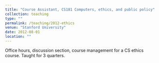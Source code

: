 ```yaml
---
title: "Course Assistant, CS181 Computers, ethics, and public policy"
collection: teaching
type: ""
permalink: /teaching/2012-ethics
venue: "Stanford University"
date: 2012-08-01
location: ""
---
```


Office hours, discussion section, course management for a CS ethics course. Taught for 3 quarters.

